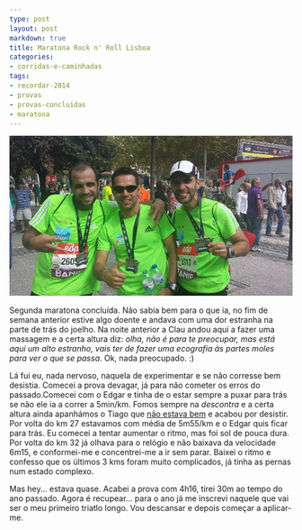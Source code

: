 ```yaml
---
type: post
layout: post
markdown: true
title: Maratona Rock n' Roll Lisboa
categories:
- corridas-e-caminhadas
tags:
- recordar-2014
- provas
- provas-concluidas
- maratona
---
```


![Foto da praxe](/images/posts/20141005_maratona.jpg)

Segunda maratona concluída. Não sabia bem para o que ia, no fim de semana anterior
estive algo doente e andava com uma dor estranha na parte de trás do joelho. Na
noite anterior a Clau andou aqui a fazer uma massagem e a certa altura diz:
_olha, não é para te preocupar, mas está aqui um alto estranho, vais ter de fazer
uma ecografia às partes moles para ver o que se passa_. Ok, nada preocupado. :)

Lá fui eu, nada nervoso, naquela de experimentar e se não corresse bem desistia.
Comecei a prova devagar, já para não cometer os erros do passado.Comecei com o
Edgar e tinha de o estar sempre a puxar para trás se não ele ia a correr a 5min/km.
Fomos sempre na _descontra_ e a certa altura ainda apanhámos o Tiago que
[não estava bem](http://sousatiago.blogspot.pt/2014/10/maratona-de-lisboa-2014.html)
e acabou por desistir. Por volta do km 27 estavamos com média de 5m55/km e o Edgar
quis ficar para trás. Eu comecei a tentar aumentar o ritmo, mas foi sol de pouca
dura. Por volta do km 32 já olhava para o relógio e não baixava da velocidade
6m15, e conformei-me e concentrei-me a ir sem parar. Baixei o ritmo e confesso
que os últimos 3 kms foram muito complicados, já tinha as pernas num estado complexo.

Mas hey... estava quase. Acabei a prova com 4h16, tirei 30m ao tempo do ano passado.
Agora é recupear... para o ano já me inscrevi naquele que vai ser o meu primeiro
triatlo longo. Vou descansar e depois começar a aplicar-me.
